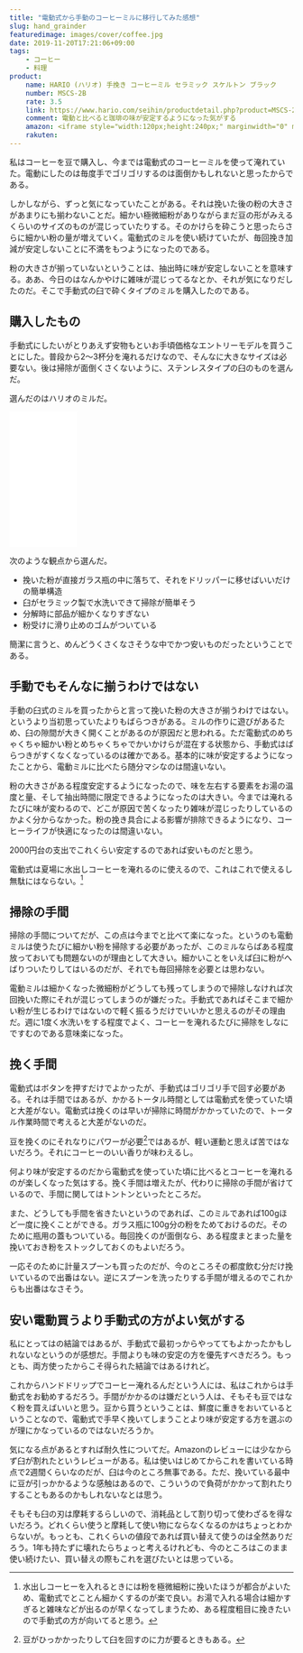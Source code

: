 ```yaml
---
title: "電動式から手動のコーヒーミルに移行してみた感想"
slug: hand_grainder
featuredimage: images/cover/coffee.jpg
date: 2019-11-20T17:21:06+09:00
tags:
    - コーヒー
    - 料理
product:
    name: HARIO (ハリオ) 手挽き コーヒーミル セラミック スケルトン ブラック
    number: MSCS-2B
    rate: 3.5
    link: https://www.hario.com/seihin/productdetail.php?product=MSCS-2B
    comment: 電動と比べると珈琲の味が安定するようになった気がする
    amazon: <iframe style="width:120px;height:240px;" marginwidth="0" marginheight="0" scrolling="no" frameborder="0" src="//rcm-fe.amazon-adsystem.com/e/cm?lt1=_blank&bc1=000000&IS2=1&bg1=FFFFFF&fc1=000000&lc1=0000FF&t=illusionspace-22&language=ja_JP&o=9&p=8&l=as4&m=amazon&f=ifr&ref=as_ss_li_til&asins=B01B2O5VOM&linkId=ead1e19fc61c34f32b6766c985fe0acc"></iframe>
    rakuten: 
---
```


私はコーヒーを豆で購入し、今までは電動式のコーヒーミルを使って淹れていた。電動にしたのは毎度手でゴリゴリするのは面倒かもしれないと思ったからである。

しかしながら、ずっと気になっていたことがある。それは挽いた後の粉の大きさがあまりにも揃わないことだ。細かい極微細粉がありながらまだ豆の形がみえるくらいのサイズのものが混じっていたりする。そのかけらを砕こうと思ったらさらに細かい粉の量が増えていく。電動式のミルを使い続けていたが、毎回挽き加減が安定しないことに不満をもつようになったのである。

粉の大きさが揃っていないということは、抽出時に味が安定しないことを意味する。ああ、今日のはなんかやけに雑味が混じってるなとか、それが気になりだしたのだ。そこで手動式の臼で砕くタイプのミルを購入したのである。

<!--more-->

## 購入したもの

手動式にしたいがとりあえず安物もといお手頃価格なエントリーモデルを買うことにした。普段から2〜3杯分を淹れるだけなので、そんなに大きなサイズは必要ない。後は掃除が面倒くさくないように、ステンレスタイプの臼のものを選んだ。

選んだのはハリオのミルだ。

<iframe style="width:120px;height:240px;" marginwidth="0" marginheight="0" scrolling="no" frameborder="0" src="//rcm-fe.amazon-adsystem.com/e/cm?lt1=_blank&bc1=000000&IS2=1&bg1=FFFFFF&fc1=000000&lc1=0000FF&t=illusionspace-22&language=ja_JP&o=9&p=8&l=as4&m=amazon&f=ifr&ref=as_ss_li_til&asins=B01B2O5VOM&linkId=ead1e19fc61c34f32b6766c985fe0acc"></iframe>

次のような観点から選んだ。

- 挽いた粉が直接ガラス瓶の中に落ちて、それをドリッパーに移せばいいだけの簡単構造
- 臼がセラミック製で水洗いできて掃除が簡単そう
- 分解時に部品が細かくなりすぎない
- 粉受けに滑り止めのゴムがついている

簡潔に言うと、めんどうくさくなさそうな中でかつ安いものだったということである。

## 手動でもそんなに揃うわけではない

手動の臼式のミルを買ったからと言って挽いた粉の大きさが揃うわけではない。というより当初思っていたよりもばらつきがある。ミルの作りに遊びがあるため、臼の隙間が大きく開くことがあるのが原因だと思われる。ただ電動式のめちゃくちゃ細かい粉とめちゃくちゃでかいかけらが混在する状態から、手動式はばらつきがすくなくなっているのは確かである。基本的に味が安定するようになったことから、電動ミルに比べたら随分マシなのは間違いない。

粉の大きさがある程度安定するようになったので、味を左右する要素をお湯の温度と量、そして抽出時間に限定できるようになったのは大きい。今までは淹れるたびに味が変わるので、どこが原因で苦くなったり雑味が混じったりしているのかよく分からなかった。粉の挽き具合による影響が排除できるようになり、コーヒーライフが快適になったのは間違いない。

2000円台の支出でこれくらい安定するのであれば安いものだと思う。

電動式は夏場に水出しコーヒーを淹れるのに使えるので、これはこれで使えるし無駄にはならない。[^1]

## 掃除の手間

掃除の手間についてだが、この点は今までと比べて楽になった。というのも電動ミルは使うたびに細かい粉を掃除する必要があったが、このミルならばある程度放っておいても問題ないのが理由として大きい。細かいことをいえば臼に粉がへばりついたりしてはいるのだが、それでも毎回掃除を必要とは思わない。

電動ミルは細かくなった微細粉がどうしても残ってしまうので掃除しなければ次回挽いた際にそれが混じってしまうのが嫌だった。手動式であればそこまで細かい粉が生じるわけではないので軽く振るうだけでいいかと思えるのがその理由だ。週に1度く水洗いをする程度でよく、コーヒーを淹れるたびに掃除をしなにですむのである意味楽になった。

## 挽く手間

電動式はボタンを押すだけでよかったが、手動式はゴリゴリ手で回す必要がある。それは手間ではあるが、かかるトータル時間としては電動式を使っていた頃と大差がない。電動式は挽くのは早いが掃除に時間がかかっていたので、トータル作業時間で考えると大差がないのだ。

豆を挽くのにそれなりにパワーが必要[^2]ではあるが、軽い運動と思えば苦ではないだろう。それにコーヒーのいい香りが味わえるし。

何より味が安定するのだから電動式を使っていた頃に比べるとコーヒーを淹れるのが楽しくなった気はする。挽く手間は増えたが、代わりに掃除の手間が省けているので、手間に関してはトントンといったところだ。

また、どうしても手間を省きたいというのであれば、このミルであれば100gほど一度に挽くことができる。ガラス瓶に100g分の粉をためておけるのだ。そのために瓶用の蓋もついている。毎回挽くのが面倒なら、ある程度まとまった量を挽いておき粉をストックしておくのもよいだろう。

一応そのために計量スプーンも買ったのだが、今のところその都度飲む分だけ挽いているので出番はない。逆にスプーンを洗ったりする手間が増えるのでこれからも出番はなさそう。

## 安い電動買うより手動式の方がよい気がする

私にとってはの結論ではあるが、手動式で最初っからやっててもよかったかもしれないなというのが感想だ。手間よりも味の安定の方を優先すべきだろう。もっとも、両方使ったからこそ得られた結論ではあるけれど。

これからハンドドリップでコーヒー淹れるんだという人には、私はこれからは手動式をお勧めするだろう。手間がかかるのは嫌だという人は、そもそも豆ではなく粉を買えばいいと思う。豆から買うということは、鮮度に重きをおいているということなので、電動式で手早く挽いてしまうことより味が安定する方を選ぶのが理にかなっているのではないだろうか。

気になる点があるとすれば耐久性についてだ。Amazonのレビューには少なからず臼が割れたというレビューがある。私は使いはじめてからこれを書いている時点で2週間くらいなのだが、臼は今のところ無事である。ただ、挽いている最中に豆が引っかかるような感触はあるので、こういうので負荷がかかって割れたりすることもあるのかもしれないなとは思う。

そもそも臼の刃は摩耗するらしいので、消耗品として割り切って使わざるを得ないだろう。どれくらい使うと摩耗して使い物にならなくなるのかはちょっとわからないが。もっとも、これくらいの値段であれば買い替えて使うのは全然ありだろう。1年も持たずに壊れたらちょっと考えるけれども、今のところはこのまま使い続けたい、買い替えの際もこれを選びたいとは思っている。

[^1]: 水出しコーヒーを入れるときには粉を極微細粉に挽いたほうが都合がよいため、電動式でとことん細かくするのが楽で良い。お湯で入れる場合は細かすぎると雑味などが出るのが早くなってしまうため、ある程度粗目に挽きたいので手動式の方が向いてると思う。
[^2]: 豆がひっかかったりして臼を回すのに力が要るときもある。